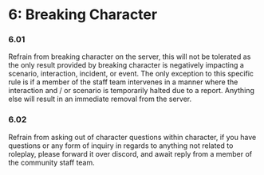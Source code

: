 # 6: Breaking Character

### 6.01 <a href="#j9w9amcse6sf" id="j9w9amcse6sf"></a>

Refrain from breaking character on the server, this will not be tolerated as the only result provided by breaking character is negatively impacting a scenario, interaction, incident, or event. The only exception to this specific rule is if a member of the staff team intervenes in a manner where the interaction and / or scenario is temporarily halted due to a report. Anything else will result in an immediate removal from the server.

### 6.02 <a href="#bkgbrh680wom" id="bkgbrh680wom"></a>

Refrain from asking out of character questions within character, if you have questions or any form of inquiry in regards to anything not related to roleplay, please forward it over discord, and await reply from a member of the community staff team.
